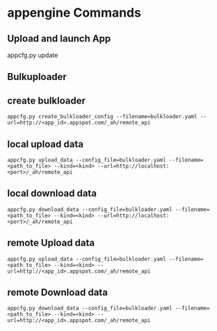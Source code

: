 # appengine Commands

## Upload and launch App
appcfg.py update <directory>

## Bulkuploader

## create bulkloader
    appcfg.py create_bulkloader_config --filename=bulkloader.yaml --url=http://<app_id>.appspot.com/_ah/remote_api

## local upload data
    appcfg.py upload_data --config_file=bulkloader.yaml --filename=<path_to_file> --kind=<kind> --url=http://localhost:<port>/_ah/remote_api

## local download data
    appcfg.py download_data --config_file=bulkloader.yaml --filename=<path_to_file> --kind=<kind> --url=http://localhost:<port>/_ah/remote_api

## remote Upload data
    appcfg.py upload_data --config_file=bulkloader.yaml --filename=<path_to_file> --kind=<kind> --url=http://<app_id>.appspot.com/_ah/remote_api

## remote Download data
    appcfg.py download_data --config_file=bulkloader.yaml --filename=<path_to_file> --kind=<kind> --url=http://<app_id>.appspot.com/_ah/remote_api
